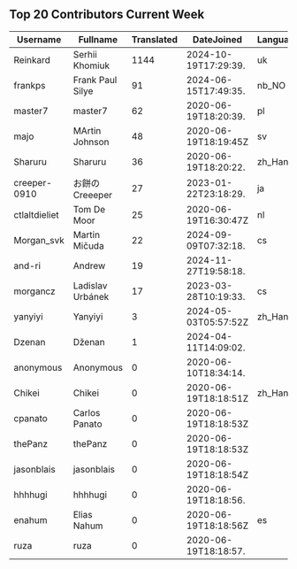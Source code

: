 ## Top 20 Contributors Current Week ##
|Username|Fullname|Translated|DateJoined|Language|
|--------|--------|----------|----------|-------|
|Reinkard|Serhii Khomiuk|1144|2024-10-19T17:29:39.|uk|
|frankps|Frank Paul Silye|91|2024-06-15T17:49:35.|nb_NO|
|master7|master7|62|2020-06-19T18:20:39.|pl|
|majo|MArtin Johnson|48|2020-06-19T18:19:45Z|sv|
|Sharuru|Sharuru|36|2020-06-19T18:20:22.|zh_Hans|
|creeper-0910|お餅のCreeeper|27|2023-01-22T23:18:29.|ja|
|ctlaltdieliet|Tom De Moor|25|2020-06-19T16:30:47Z|nl|
|Morgan_svk|Martin Mičuda|22|2024-09-09T07:32:18.|cs|
|and-ri|Andrew|19|2024-11-27T19:58:18.||
|morgancz|Ladislav Urbánek|17|2023-03-28T10:19:33.|cs|
|yanyiyi|Yanyiyi|3|2024-05-03T05:57:52Z|zh_Hant|
|Dzenan|Dženan|1|2024-04-11T14:09:02.||
|anonymous|Anonymous|0|2020-06-10T18:34:14.||
|Chikei|Chikei|0|2020-06-19T18:18:51Z|zh_Hant|
|cpanato|Carlos Panato|0|2020-06-19T18:18:53Z||
|thePanz|thePanz|0|2020-06-19T18:18:53Z||
|jasonblais|jasonblais|0|2020-06-19T18:18:54Z||
|hhhhugi|hhhhugi|0|2020-06-19T18:18:56.||
|enahum|Elias  Nahum|0|2020-06-19T18:18:56Z|es|
|ruza|ruza|0|2020-06-19T18:18:57.||
